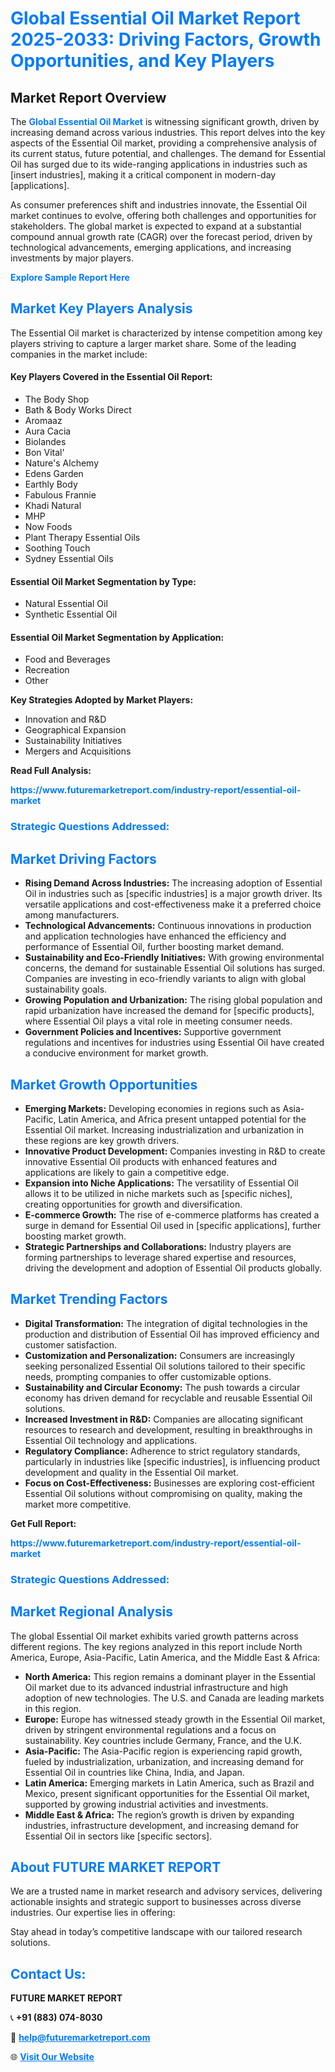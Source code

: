 <h1 style="color: #007BFF;">Global Essential Oil Market Report 2025-2033: Driving Factors, Growth Opportunities, and Key Players</h1>

<section id="overview">
<h2>Market Report Overview</h2>
<p>The <a href="https://www.futuremarketreport.com/industry-report/essential-oil-market" style="color: #007BFF; text-decoration: none;"><strong>Global Essential Oil Market</strong></a> is witnessing significant growth, driven by increasing demand across various industries. This report delves into the key aspects of the Essential Oil market, providing a comprehensive analysis of its current status, future potential, and challenges. The demand for Essential Oil has surged due to its wide-ranging applications in industries such as [insert industries], making it a critical component in modern-day [applications].</p>
<p>As consumer preferences shift and industries innovate, the Essential Oil market continues to evolve, offering both challenges and opportunities for stakeholders. The global market is expected to expand at a substantial compound annual growth rate (CAGR) over the forecast period, driven by technological advancements, emerging applications, and increasing investments by major players.</p>
</section>

<section id="overview">
<p><a href="https://www.futuremarketreport.com/request-sample/reportId=51324" style="color: #007BFF; text-decoration: none;"><strong>Explore Sample Report Here</strong></a></p>
</section>

<section id="key-players">
<h2 style="color: #007BFF;">Market Key Players Analysis</h2>
<p>The Essential Oil market is characterized by intense competition among key players striving to capture a larger market share. Some of the leading companies in the market include:</p>
<h4>Key Players Covered in the Essential Oil Report:</h4>
<ul><li>The Body Shop</li><li>Bath &amp; Body Works Direct</li><li>Aromaaz</li><li>Aura Cacia</li><li>Biolandes</li><li>Bon Vital&#039;</li><li>Nature&#039;s Alchemy</li><li>Edens Garden</li><li>Earthly Body</li><li>Fabulous Frannie</li><li>Khadi Natural</li><li>MHP</li><li>Now Foods</li><li>Plant Therapy Essential Oils</li><li>Soothing Touch</li><li>Sydney Essential Oils</li></ul>
<h4>Essential Oil Market Segmentation by Type:</h4>
<ul><li>Natural Essential Oil</li><li>Synthetic Essential Oil</li></ul>

<h4>Essential Oil Market Segmentation by Application:</h4>
<ul><li>Food and Beverages</li><li>Recreation</li><li>Other</li></ul>
<p><strong>Key Strategies Adopted by Market Players:</strong></p>
<ul>
<li>Innovation and R&D</li>
<li>Geographical Expansion</li>
<li>Sustainability Initiatives</li>
<li>Mergers and Acquisitions</li>
</ul>
</section>

<section>
<p><strong>Read Full Analysis: </strong></p><a href="https://www.futuremarketreport.com/industry-report/essential-oil-market" style="color: #007BFF; text-decoration: none;"><strong>https://www.futuremarketreport.com/industry-report/essential-oil-market</strong></a>
<h3 style="color: #007BFF;">Strategic Questions Addressed:</h3>
</section>

<section id="driving-factors">
<h2 style="color: #007BFF;">Market Driving Factors</h2>
<ul>
<li><strong>Rising Demand Across Industries:</strong> The increasing adoption of Essential Oil in industries such as [specific industries] is a major growth driver. Its versatile applications and cost-effectiveness make it a preferred choice among manufacturers.</li>
<li><strong>Technological Advancements:</strong> Continuous innovations in production and application technologies have enhanced the efficiency and performance of Essential Oil, further boosting market demand.</li>
<li><strong>Sustainability and Eco-Friendly Initiatives:</strong> With growing environmental concerns, the demand for sustainable Essential Oil solutions has surged. Companies are investing in eco-friendly variants to align with global sustainability goals.</li>
<li><strong>Growing Population and Urbanization:</strong> The rising global population and rapid urbanization have increased the demand for [specific products], where Essential Oil plays a vital role in meeting consumer needs.</li>
<li><strong>Government Policies and Incentives:</strong> Supportive government regulations and incentives for industries using Essential Oil have created a conducive environment for market growth.</li>
</ul>
</section>

<section id="growth-opportunities">
<h2 style="color: #007BFF;">Market Growth Opportunities</h2>
<ul>
<li><strong>Emerging Markets:</strong> Developing economies in regions such as Asia-Pacific, Latin America, and Africa present untapped potential for the Essential Oil market. Increasing industrialization and urbanization in these regions are key growth drivers.</li>
<li><strong>Innovative Product Development:</strong> Companies investing in R&D to create innovative Essential Oil products with enhanced features and applications are likely to gain a competitive edge.</li>
<li><strong>Expansion into Niche Applications:</strong> The versatility of Essential Oil allows it to be utilized in niche markets such as [specific niches], creating opportunities for growth and diversification.</li>
<li><strong>E-commerce Growth:</strong> The rise of e-commerce platforms has created a surge in demand for Essential Oil used in [specific applications], further boosting market growth.</li>
<li><strong>Strategic Partnerships and Collaborations:</strong> Industry players are forming partnerships to leverage shared expertise and resources, driving the development and adoption of Essential Oil products globally.</li>
</ul>
</section>

<section id="trending-factors">
<h2 style="color: #007BFF;">Market Trending Factors</h2>
<ul>
<li><strong>Digital Transformation:</strong> The integration of digital technologies in the production and distribution of Essential Oil has improved efficiency and customer satisfaction.</li>
<li><strong>Customization and Personalization:</strong> Consumers are increasingly seeking personalized Essential Oil solutions tailored to their specific needs, prompting companies to offer customizable options.</li>
<li><strong>Sustainability and Circular Economy:</strong> The push towards a circular economy has driven demand for recyclable and reusable Essential Oil solutions.</li>
<li><strong>Increased Investment in R&D:</strong> Companies are allocating significant resources to research and development, resulting in breakthroughs in Essential Oil technology and applications.</li>
<li><strong>Regulatory Compliance:</strong> Adherence to strict regulatory standards, particularly in industries like [specific industries], is influencing product development and quality in the Essential Oil market.</li>
<li><strong>Focus on Cost-Effectiveness:</strong> Businesses are exploring cost-efficient Essential Oil solutions without compromising on quality, making the market more competitive.</li>
</ul>
</section>

<section>
<p><strong>Get Full Report: </strong></p><a href="https://www.futuremarketreport.com/industry-report/essential-oil-market" style="color: #007BFF; text-decoration: none;"><strong>https://www.futuremarketreport.com/industry-report/essential-oil-market</strong></a>
<h3 style="color: #007BFF;">Strategic Questions Addressed:</h3>
</section>


<section id="regional-analysis">
<h2 style="color: #007BFF;">Market Regional Analysis</h2>
<p>The global Essential Oil market exhibits varied growth patterns across different regions. The key regions analyzed in this report include North America, Europe, Asia-Pacific, Latin America, and the Middle East & Africa:</p>
<ul>
<li><strong>North America:</strong> This region remains a dominant player in the Essential Oil market due to its advanced industrial infrastructure and high adoption of new technologies. The U.S. and Canada are leading markets in this region.</li>
<li><strong>Europe:</strong> Europe has witnessed steady growth in the Essential Oil market, driven by stringent environmental regulations and a focus on sustainability. Key countries include Germany, France, and the U.K.</li>
<li><strong>Asia-Pacific:</strong> The Asia-Pacific region is experiencing rapid growth, fueled by industrialization, urbanization, and increasing demand for Essential Oil in countries like China, India, and Japan.</li>
<li><strong>Latin America:</strong> Emerging markets in Latin America, such as Brazil and Mexico, present significant opportunities for the Essential Oil market, supported by growing industrial activities and investments.</li>
<li><strong>Middle East & Africa:</strong> The region’s growth is driven by expanding industries, infrastructure development, and increasing demand for Essential Oil in sectors like [specific sectors].</li>
</ul>
</section>

<footer>
<h2 style="color: #007BFF;">About FUTURE MARKET REPORT</h2>
<p>We are a trusted name in market research and advisory services, delivering actionable insights and strategic support to businesses across diverse industries. Our expertise lies in offering:</p>

<p>Stay ahead in today’s competitive landscape with our tailored research solutions.</p>

<h2 style="color: #007BFF;">Contact Us:</h2>
<p><strong>FUTURE MARKET REPORT</strong></p>
<p>📞 <strong>+91 (883) 074-8030</strong></p>
<p>📧 <strong><a href="mailto:help@futuremarketreport.com" style="color: #007BFF;">help@futuremarketreport.com</a></strong></p>
<p>🌐 <strong><a href="https://www.futuremarketreport.com/" style="color: #007BFF;">Visit Our Website</a></strong></p>
</footer>